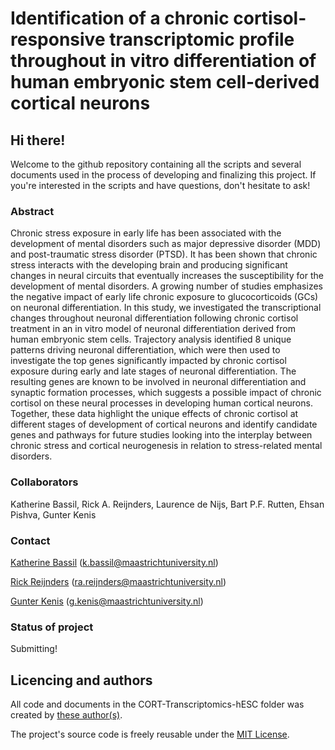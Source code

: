 # Identification of a chronic cortisol-responsive transcriptomic profile throughout in vitro differentiation of human embryonic stem cell-derived cortical neurons

## Hi there!
Welcome to the github repository containing all the scripts and several documents used in the process of developing and finalizing this project. If you're interested in the scripts and have questions, don't hesitate to ask! 

### Abstract
Chronic stress exposure in early life has been associated with the development of mental disorders such as major depressive disorder (MDD) and post-traumatic stress disorder (PTSD). It has been shown that chronic stress interacts with the developing brain and producing significant changes in neural circuits that eventually increases the susceptibility for the development of mental disorders. A growing number of studies emphasizes the negative impact of early life chronic exposure to glucocorticoids (GCs) on neuronal differentiation. In this study, we investigated the transcriptional changes throughout neuronal differentiation following chronic cortisol treatment in an in vitro model of neuronal differentiation derived from human embryonic stem cells. Trajectory analysis identified 8 unique patterns driving neuronal differentiation, which were then used to investigate the top genes significantly impacted by chronic cortisol exposure during early and late stages of neuronal differentiation. The resulting genes are known to be involved in neuronal differentiation and synaptic formation processes, which suggests a possible impact of chronic cortisol on these neural processes in developing human cortical neurons. Together, these data highlight the unique effects of chronic cortisol at different stages of development of cortical neurons and identify candidate genes and pathways for future studies looking into the interplay between chronic stress and cortical neurogenesis in relation to stress-related mental disorders.

### Collaborators
Katherine Bassil, Rick A. Reijnders, Laurence de Nijs, Bart P.F. Rutten, Ehsan Pishva, Gunter Kenis


### Contact
[Katherine Bassil](https://scholar.google.com/citations?user=wj0r5akAAAAJ&hl=en&oi=ao) (k.bassil@maastrichtuniversity.nl)

[Rick Reijnders](https://scholar.google.com/citations?user=Epcp7DcAAAAJ&hl=en&oi=ao) (ra.reijnders@maastrichtuniversity.nl)

[Gunter Kenis](https://scholar.google.com/citations?user=DjPLCaMAAAAJ&hl=en&oi=ao) (g.kenis@maastrichtuniversity.nl)

### Status of project
Submitting!

## Licencing and authors
All code and documents in the CORT-Transcriptomics-hESC folder was created by [these author(s)](/AUTHORS.md).

The project's source code is freely reusable under the [MIT License](/LICENSE.md).
